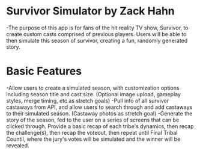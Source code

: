 # Survivor Simulator by Zack Hahn

-The purpose of this app is for fans of the hit reality TV show, Survivor, to create custom casts comprised of previous players. Users will be able to then simulate this season of survivor, creating a fun, randomly generated story.

# Basic Features

-Allow users to create a simulated season, with customization options including season title and cast size. (Optional image upload, gameplay styles, merge timing, etc as stretch goals)
-Pull info of all survivor castaways from API, and allow users to search through and add castaways to their simulated season. (Castaway photos as stretch goal)
-Generate the story of the season, fed to the user on a series of screens that can be clicked through. Provide a basic recap of each tribe's dynamics, then recap the challenge(s), then recap the voteout, then repeat until Final Tribal Countil, where the jury's votes will be simulated and the winner will be revealed.
